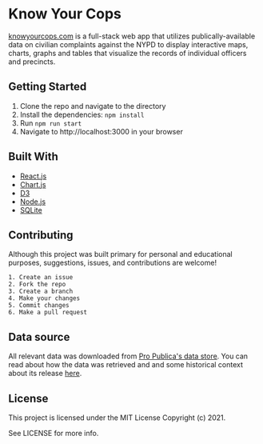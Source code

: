 # Know Your Cops

[knowyourcops.com](https://knowyourcops.com) is a full-stack web app that utilizes publically-available data on civilian complaints against the NYPD to display interactive maps, charts, graphs and tables that visualize the records of individual officers and precincts.

## Getting Started

1. Clone the repo and navigate to the directory
2. Install the dependencies: `npm install`
3. Run `npm run start`
4. Navigate to http://localhost:3000 in your browser

## Built With

* [React.js](https://reactjs.org/)
* [Chart.js](https://www.chartjs.org/)
* [D3](https://d3js.org/)
* [Node.js](https://nodejs.org/en/)
* [SQLite](https://www.sqlite.org/index.html)

## Contributing

Although this project was built primary for personal and educational purposes, suggestions, issues, and contributions are welcome!

```
1. Create an issue
2. Fork the repo
3. Create a branch
4. Make your changes
5. Commit changes
6. Make a pull request
```

## Data source

All relevant data was downloaded from [Pro Publica's data store](https://www.propublica.org/datastore/dataset/civilian-complaints-against-new-york-city-police-officers).  You can read about how the data was retrieved and and some historical context about its release [here](https://projects.propublica.org/nypd-ccrb/#about).

## License

This project is licensed under the MIT License Copyright (c) 2021.

See LICENSE for more info.
